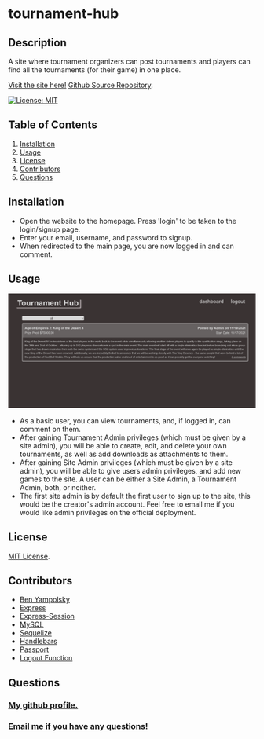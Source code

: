 # tournament-hub

## Description
A site where tournament organizers can post tournaments and players can find all the tournaments (for their game) in one place.

[Visit the site here!](https://pacific-gorge-71355.herokuapp.com/)
[Github Source Repository](https://github.com/byampols/tournament-hub).

[![License: MIT](https://img.shields.io/badge/License-MIT-yellow.svg)](https://opensource.org/licenses/MIT)

## Table of Contents
1. [Installation](#installation)
2. [Usage](#usage)
3. [License](#license)
4. [Contributors](#contributors)
5. [Questions](#questions)

## Installation
* Open the website to the homepage. Press 'login' to be taken to the login/signup page.
* Enter your email, username, and password to signup.
* When redirected to the main page, you are now logged in and can comment.

## Usage

![Tournament Hub](/public/images/screenshot.png)

* As a basic user, you can view tournaments, and, if logged in, can comment on them.
* After gaining Tournament Admin privileges (which must be given by a site admin), you will be able to create, edit, and delete your own tournaments, as well as add downloads as attachments to them.
* After gaining Site Admin privileges (which must be given by a site admin), you will be able to give users admin privileges, and add new games to the site. A user can be either a Site Admin, a Tournament Admin, both, or neither.
* The first site admin is by default the first user to sign up to the site, this would be the creator's admin account. Feel free to email me if you would like admin privileges on the official deployment.

## License

[MIT License](https://opensource.org/licenses/MIT).

## Contributors
* [Ben Yampolsky](github.com/byampols)
* [Express](https://expressjs.com/)
* [Express-Session](https://www.npmjs.com/package/express-session)
* [MySQL](https://www.mysql.com/)
* [Sequelize](https://sequelize.org/)
* [Handlebars](https://handlebarsjs.com/)
* [Passport](http://www.passportjs.org/)
* [Logout Function](https://github.com/jaredhanson/passport/issues/246#issuecomment-65069493)

## Questions
### [My github profile.](https://github.com/byampols)
### [Email me if you have any questions!](byampols@alumni.cmu.edu)